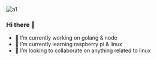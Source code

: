 
![a1](https://user-images.githubusercontent.com/30529572/85806429-870f3e80-b73e-11ea-8c12-925bc5a737db.png)

### Hi there 👋

- 🔭 I’m currently working on golang & node
- 🌱 I’m currently learning raspberry pi & linux
- 👯 I’m looking to collaborate on anything related to linux
<!-- - 🤔 I’m looking for help with ... -~>

- 💬 Ask me about 
- 📫 How to reach me: @angadsharma1016 on twitter
- 😄 Pronouns: Backend Developer & DevOps SysAdmin
- ⚡ Fun fact: I can sleep for 16 hours daily
